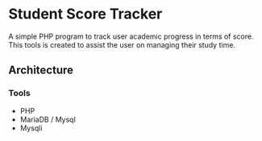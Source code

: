 # Student Score Tracker
A simple PHP program to track user academic progress in terms of score.
This tools is created to assist the user on managing their study time.

## Architecture
### Tools
* PHP
* MariaDB / Mysql
* Mysqli